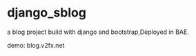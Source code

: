 django_sblog
============

a blog project build with django and bootstrap,Deployed in BAE.


demo: blog.v2fx.net
